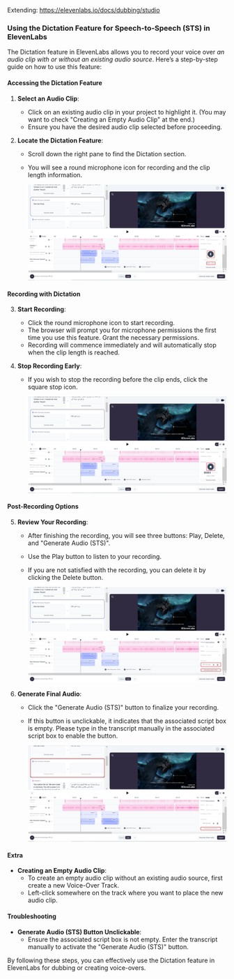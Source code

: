 Extending: https://elevenlabs.io/docs/dubbing/studio
### Using the Dictation Feature for Speech-to-Speech (STS) in ElevenLabs

The Dictation feature in ElevenLabs allows you to record your voice over _an audio clip with or without an existing audio source_. Here’s a step-by-step guide on how to use this feature:

#### Accessing the Dictation Feature

1. **Select an Audio Clip**:
   - Click on an existing audio clip in your project to highlight it. (You may want to check "Creating an Empty Audio Clip" at the end.)
   - Ensure you have the desired audio clip selected before proceeding.

2. **Locate the Dictation Feature**:
   - Scroll down the right pane to find the Dictation section.
   - You will see a round microphone icon for recording and the clip length information.
   
     ![Dictation Feature Location](https://github.com/frknltrk/elevenlabs-docs/blob/main/picture_1.png)

#### Recording with Dictation

3. **Start Recording**:
   - Click the round microphone icon to start recording.
   - The browser will prompt you for microphone permissions the first time you use this feature. Grant the necessary permissions.
   - Recording will commence immediately and will automatically stop when the clip length is reached.

4. **Stop Recording Early**:
   - If you wish to stop the recording before the clip ends, click the square stop icon.

     ![Dictation Feature Location](https://github.com/frknltrk/elevenlabs-docs/blob/main/picture_2.png)

#### Post-Recording Options

5. **Review Your Recording**:
   - After finishing the recording, you will see three buttons: Play, Delete, and "Generate Audio (STS)".
   - Use the Play button to listen to your recording.
   - If you are not satisfied with the recording, you can delete it by clicking the Delete button.
  
     ![Dictation Feature Location](https://github.com/frknltrk/elevenlabs-docs/blob/main/picture_3.png)

6. **Generate Final Audio**:
   - Click the "Generate Audio (STS)" button to finalize your recording.
   - If this button is unclickable, it indicates that the associated script box is empty. Please type in the transcript manually in the associated script box to enable the button.
  
     ![Dictation Feature Location](https://github.com/frknltrk/elevenlabs-docs/blob/main/picture_4.png)

#### Extra

- **Creating an Empty Audio Clip**:
   - To create an empty audio clip without an existing audio source, first create a new Voice-Over Track.
   - Left-click somewhere on the track where you want to place the new audio clip.

#### Troubleshooting

- **Generate Audio (STS) Button Unclickable**:
  - Ensure the associated script box is not empty. Enter the transcript manually to activate the "Generate Audio (STS)" button.

By following these steps, you can effectively use the Dictation feature in ElevenLabs for dubbing or creating voice-overs.
